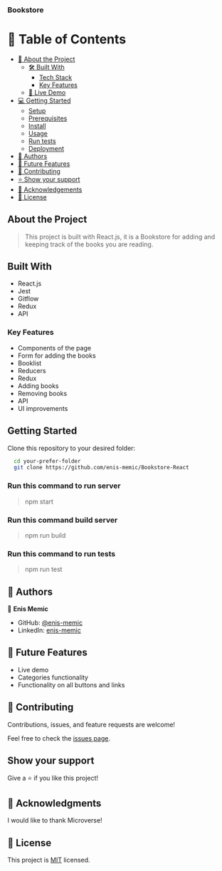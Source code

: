 ### Bookstore

# 📗 Table of Contents

- [📖 About the Project](#about-project)
  - [🛠 Built With](#built-with)
    - [Tech Stack](#tech-stack)
    - [Key Features](#key-features)
  - [🚀 Live Demo](#live-demo)
- [💻 Getting Started](#getting-started)
  - [Setup](#setup)
  - [Prerequisites](#prerequisites)
  - [Install](#install)
  - [Usage](#usage)
  - [Run tests](#run-tests)
  - [Deployment](#triangular_flag_on_post-deployment)
- [👥 Authors](#authors)
- [🔭 Future Features](#future-features)
- [🤝 Contributing](#contributing)
- [⭐️ Show your support](#support)
- [🙏 Acknowledgements](#acknowledgements)
- [📝 License](#license)

## About the Project

> This project is built with React.js, it is a Bookstore for adding and keeping track of the books you are reading.

## Built With

- React.js
- Jest
- Gitflow
- Redux
- API

### Key Features

- Components of the page
- Form for adding the books
- Booklist
- Reducers
- Redux
- Adding books
- Removing books
- API
- UI improvements

<!-- ## Live Demo

Live demo will be available soon -->

## Getting Started

Clone this repository to your desired folder:

```sh
  cd your-prefer-folder
  git clone https://github.com/enis-memic/Bookstore-React
```

### Run this command to run server

> npm start

### Run this command build server

> npm run build

### Run this command to run tests

> npm run test

## 👥 Authors <a name="authors"></a>

👤 **Enis Memic**

- GitHub: [@enis-memic](https://github.com/enis-memic)
- LinkedIn: [enis-memic](https://linkedin.com/in/enis-memic)

## 🔭 Future Features

- Live demo
- Categories functionality
- Functionality on all buttons and links

## 🤝 Contributing <a name="contributing"></a>

Contributions, issues, and feature requests are welcome!

Feel free to check the [issues page](https://github.com/enis-memic/Bookstore-React/issues).

## Show your support

Give a ⭐️ if you like this project!

## 🙏 Acknowledgments

I would like to thank Microverse!

## 📝 License

This project is [MIT](./LICENSE) licensed.
